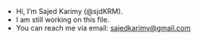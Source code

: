 - Hi, I’m Sajed Karimy (@sjdKRM).
- I am still working on this file.
- You can reach me via email: sajedkarimy@gmail.com 

<!---
sjdKRM/sjdKRM is a ✨ special ✨ repository because its `README.md` (this file) appears on your GitHub profile.
You can click the Preview link to take a look at your changes.
--->
